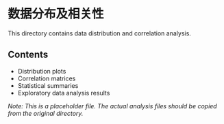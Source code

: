 # 数据分布及相关性

This directory contains data distribution and correlation analysis.

## Contents

- Distribution plots
- Correlation matrices
- Statistical summaries
- Exploratory data analysis results

*Note: This is a placeholder file. The actual analysis files should be copied from the original directory.*